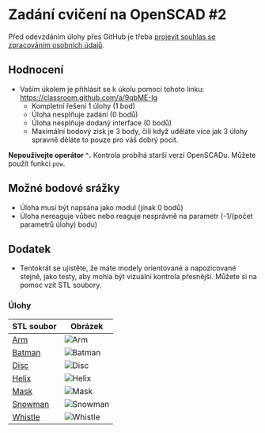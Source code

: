 # Zadání cvičení na OpenSCAD #2

Před odevzdáním úlohy přes GitHub je třeba [projevit souhlas se zpracováním  osobních údajů](https://courses.fit.cvut.cz/BI-3DT/gdpr.html).

## Hodnocení
* Vaším úkolem je přihlásit se k úkolu pomocí tohoto linku: https://classroom.github.com/a/9qbME-Ig
  * Kompletní řešení 1 úlohy (1 bod)
  * Úloha nesplňuje zadání (0 bodů)
  * Úloha nesplňuje dodaný interface (0 bodů)
  * Maximální bodový zisk je 3 body, čili když uděláte více jak 3 úlohy spravně děláte to pouze pro váš dobrý pocit.

**Nepoužívejte operátor `^`.** Kontrola probíhá starší verzí OpenSCADu. Můžete použít funkci `pow`.

## Možné bodové srážky 

  * Úloha musí být napsána jako modul (jinak 0 bodů)
  * Úloha nereaguje vůbec nebo reaguje nesprávně na parametr (-1/(počet parametrů úlohy) bodu)
  
## Dodatek

  * Tentokrát se ujistěte, že máte modely orientované a napozicované stejně, jako testy, aby mohla být vizuální kontrola přesnější. Můžete si na pomoc vzít STL soubory.

### Úlohy

|              STL soubor                 |                  Obrázek                    |
| --------------------------------------- | ------------------------------------------- |
| [Arm](stls/arm.stl)                     | ![Arm](assets/arm.png)                      |
| [Batman](stls/batman.stl)               | ![Batman](assets/batman.png)                |
| [Disc](stls/disc.stl)                   | ![Disc](assets/disc.png)                    |
| [Helix](stls/helix.stl)                 | ![Helix](assets/helix.png)                  |
| [Mask](stls/mask.stl)                   | ![Mask](assets/mask.png)                    |
| [Snowman](stls/snowman.stl)             | ![Snowman](assets/snowman.png)              |
| [Whistle](stls/whistle.stl)             | ![Whistle](assets/whistle.png)              |
